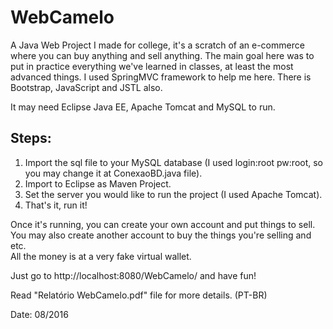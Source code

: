 # WebCamelo
A Java Web Project I made for college, it's a scratch of an e-commerce where you can buy anything and sell anything.
The main goal here was to put in practice everything we've learned in classes, at least the most advanced things.
I used SpringMVC framework to help me here. There is Bootstrap, JavaScript and JSTL also.

It may need Eclipse Java EE, Apache Tomcat and MySQL to run.

## Steps:

 1.  Import the sql file to your MySQL database (I used login:root pw:root, so you may change it at ConexaoBD.java file).
 2.  Import to Eclipse as Maven Project.
 3.  Set the server you would like to run the project (I used Apache Tomcat).
 4.  That's it, run it!
 
Once it's running, you can create your own account and put things to sell.<br>You may also create another account to buy the things you're selling and etc.<br>All the money is at a very fake virtual wallet.

Just go to http://localhost:8080/WebCamelo/ and have fun!

Read "Relatório WebCamelo.pdf" file for more details. (PT-BR)

Date: 08/2016
